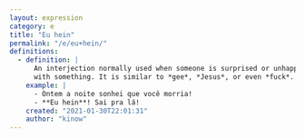 ```yaml
---
layout: expression
category: e
title: "Eu hein"
permalink: "/e/eu+hein/"
definitions:
  - definition: |
      An interjection normally used when someone is surprised or unhappy
      with something. It is similar to *gee*, *Jesus*, or even *fuck*.
    example: |
      - Ontem a noite sonhei que você morria!
      - **Eu hein**! Sai pra lá!
    created: "2021-01-30T22:01:31"
    author: "kinow"
---
```

